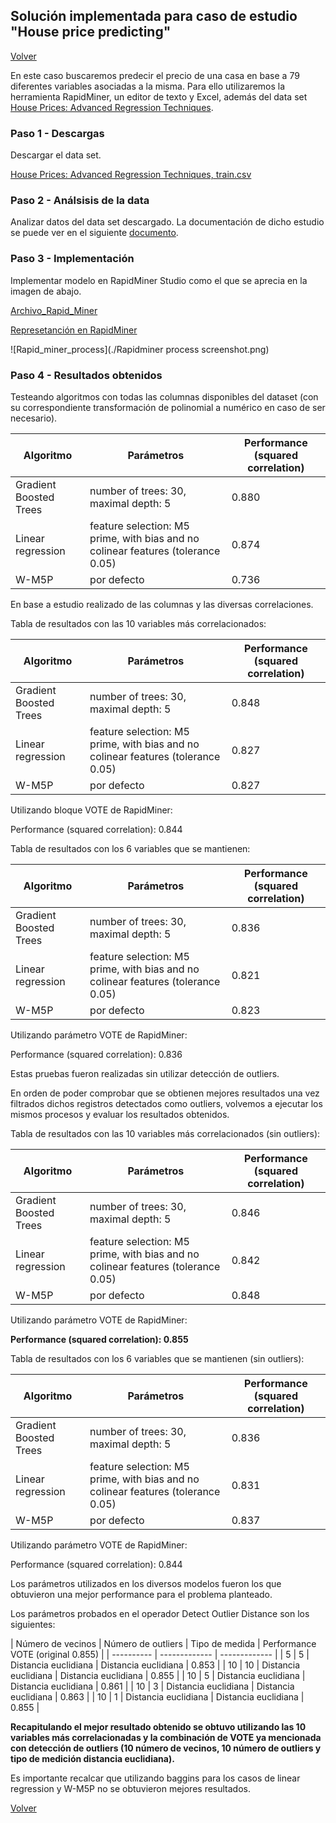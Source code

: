 ## Solución implementada para caso de estudio "House price predicting"
[Volver](../index.md)

En este caso buscaremos predecir el precio de una casa en base a 79 diferentes variables asociadas a la misma. Para ello utilizaremos la herramienta RapidMiner, un editor de texto y Excel, además del data set [House Prices: Advanced Regression Techniques](https://www.kaggle.com/c/house-prices-advanced-regression-techniques/data).

### Paso 1 - Descargas
Descargar el data set.

[House Prices: Advanced Regression Techniques, train.csv](https://www.kaggle.com/c/house-prices-advanced-regression-techniques/data)

### Paso 2 - Análsisis de la data
Analizar datos del data set descargado. La documentación de dicho estudio se puede ver en el siguiente [documento](./Data%20analysis.pdf). 

### Paso 3 - Implementación
Implementar modelo en RapidMiner Studio como el que se aprecia en la imagen de abajo.

[Archivo_Rapid_Miner](./heart_diseases_study.rmp)

[Represetanción en RapidMiner](./Portfolio1Final.zip)

![Rapid_miner_process](./Rapidminer process screenshot.png)

### Paso 4 - Resultados obtenidos

Testeando algoritmos con todas las columnas disponibles del dataset (con su correspondiente transformación de polinomial a numérico en caso de ser necesario).

| Algoritmo  | Parámetros |  Performance (squared correlation) |
| ---------- | ------------- | ------------- |
| Gradient Boosted Trees | number of trees: 30, maximal depth: 5  | 0.880  |
| Linear regression| feature selection: M5 prime, with bias and no colinear features (tolerance 0.05)  | 0.874  |
| W-M5P | por defecto  | 0.736  |


En base a estudio realizado de las columnas y las diversas correlaciones.

Tabla de resultados con las 10 variables más correlacionados:

| Algoritmo  | Parámetros |  Performance (squared correlation) |
| ---------- | ------------- | ------------- |
| Gradient Boosted Trees | number of trees: 30, maximal depth: 5  | 0.848  |
| Linear regression| feature selection: M5 prime, with bias and no colinear features (tolerance 0.05)  | 0.827  |
| W-M5P | por defecto  | 0.827  |

Utilizando bloque VOTE de RapidMiner:

Performance (squared correlation): 0.844

Tabla de resultados con los 6 variables que se mantienen:

| Algoritmo  | Parámetros |  Performance (squared correlation) |
| ---------- | ------------- | ------------- |
| Gradient Boosted Trees | number of trees: 30, maximal depth: 5  | 0.836  |
| Linear regression| feature selection: M5 prime, with bias and no colinear features (tolerance 0.05)  | 0.821  |
| W-M5P | por defecto  | 0.823  |

Utilizando parámetro VOTE de RapidMiner:

Performance (squared correlation): 0.836

Estas pruebas fueron realizadas sin utilizar detección de outliers.

En orden de poder comprobar que se obtienen mejores resultados una vez filtrados dichos registros detectados como outliers, volvemos a ejecutar los mismos procesos y evaluar los resultados obtenidos.

Tabla de resultados con las 10 variables más correlacionados (sin outliers):

| Algoritmo  | Parámetros |  Performance (squared correlation) |
| ---------- | ------------- | ------------- |
| Gradient Boosted Trees | number of trees: 30, maximal depth: 5  | 0.846  |
| Linear regression| feature selection: M5 prime, with bias and no colinear features (tolerance 0.05)  | 0.842  |
| W-M5P | por defecto  | 0.848  |

Utilizando parámetro VOTE de RapidMiner:

 **Performance (squared correlation): 0.855**

Tabla de resultados con los 6 variables que se mantienen (sin outliers):

| Algoritmo  | Parámetros |  Performance (squared correlation) |
| ---------- | ------------- | ------------- |
| Gradient Boosted Trees | number of trees: 30, maximal depth: 5  | 0.836  |
| Linear regression| feature selection: M5 prime, with bias and no colinear features (tolerance 0.05)  | 0.831  |
| W-M5P | por defecto  | 0.837 |


Utilizando parámetro VOTE de RapidMiner:

Performance (squared correlation): 0.844 

Los parámetros utilizados en los diversos modelos fueron los que obtuvieron una mejor performance para el problema planteado.

Los parámetros probados en el operador Detect Outlier Distance son los siguientes:

| Número de vecinos  | Número de outliers |  Tipo de medida |  Performance VOTE (original 0.855) |
| ---------- | ------------- | ------------- |
| 5 | 5  | Distancia euclidiana  | Distancia euclidiana | 0.853 |
| 10 | 10  | Distancia euclidiana  | Distancia euclidiana | 0.855 |
| 10 | 5  | Distancia euclidiana  | Distancia euclidiana | 0.861 |
| 10 | 3  | Distancia euclidiana  | Distancia euclidiana | 0.863 |
| 10 | 1  | Distancia euclidiana  | Distancia euclidiana | 0.855 |


**Recapitulando el mejor resultado obtenido se obtuvo utilizando las 10 variables más correlacionadas y la combinación de VOTE ya mencionada con detección de outliers (10 número de vecinos, 10 número de outliers y tipo de medición distancia euclidiana).**


Es importante recalcar que utilizando baggins para los casos de linear regression y W-M5P no se obtuvieron mejores resultados.


[Volver](../index.md)